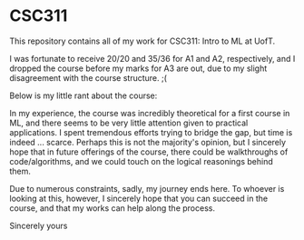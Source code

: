 # CSC311
This repository contains all of my work for CSC311: Intro to ML at UofT.

I was fortunate to receive 20/20 and 35/36 for A1 and A2, respectively, and I dropped the course before my marks for A3 are out, due to my slight disagreement with the course structure. ;(

Below is my little rant about the course:

In my experience, the course was incredibly theoretical for a first course in ML, and there seems to be very little attention given to practical applications. I spent tremendous efforts trying to bridge the gap, but time is indeed ... scarce. Perhaps this is not the majority's opinion, but I sincerely hope that in future offerings of the course, there could be walkthroughs of code/algorithms, and we could touch on the logical reasonings behind them. 

Due to numerous constraints, sadly, my journey ends here. To whoever is looking at this, however, I sincerely hope that you can succeed in the course, and that my works can help along the process. 

Sincerely yours
